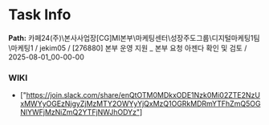 # Task Info

**Path:** 카페24(주)\본사사업장\[CG]MI본부\마케팅센터\성장주도그룹\디지털마케팅1팀\마케팅1 / jekim05 / [276880] 본부 운영 지원 _ 본부 요청 아젠다 확인 및 검토 / 2025-08-01_00-00-00

### WIKI
- ["https://join.slack.com/share/enQtOTM0MDkxODE1Nzk0Mi02ZTE2NzUxMWYyOGEzNjgyZjMzMTY2OWYyYjQxMzQ1OGRkMDRmYTFhZmQ5OGNlYWFjMzNiZmQ2YTFjNWJhODYz"]

